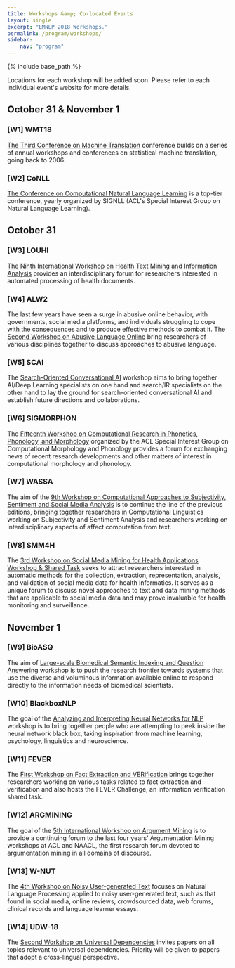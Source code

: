 ```yaml
---
title: Workshops &amp; Co-located Events
layout: single
excerpt: "EMNLP 2018 Workshops."
permalink: /program/workshops/
sidebar:
    nav: "program"
---
```

{% include base_path %}

Locations for each workshop will be added soon. Please refer to each individual event's website for more details.

## October 31 &amp; November 1

### \[W1\] WMT18
[The Third Conference on Machine Translation](http://www.statmt.org/wmt18/) conference builds on a series of annual workshops and conferences on statistical machine translation, going back to 2006.

### \[W2\] CoNLL 
[The Conference on Computational Natural Language Learning](http://www.conll.org) is a top-tier conference, yearly organized by SIGNLL (ACL's Special Interest Group on Natural Language Learning).  

## October 31

### \[W3\] LOUHI
[The Ninth International Workshop on Health Text Mining and Information Analysis](https://louhi2018.fbk.eu) provides an interdisciplinary forum for researchers interested in automated processing of health documents.

### \[W4\] ALW2
The last few years have seen a surge in abusive online behavior, with governments, social media platforms, and individuals struggling to cope with the consequences and to produce effective methods to combat it. The [Second Workshop on Abusive Language Online](https://sites.google.com/view/alw2018) bring researchers of various disciplines together to discuss approaches to abusive language. 

### \[W5\] SCAI
The [Search-Oriented Conversational AI](http://scai.info) workshop aims to bring together AI/Deep Learning specialists on one hand and search/IR specialists on the other hand to lay the ground for search-oriented conversational AI and establish future directions and collaborations.

### \[W6\] SIGMORPHON 
The [Fifteenth Workshop on Computational Research in Phonetics, Phonology, and Morphology](https://sigmorphon.github.io) organized by the ACL Special Interest Group on Computational Morphology and Phonology provides a forum for exchanging news of recent research developments and other matters of interest in computational morphology and phonology.

### \[W7\] WASSA
The aim of the [9th Workshop on Computational Approaches to Subjectivity, Sentiment and Social Media Analysis](https://wt-public.emm4u.eu/wassa2018/) is to continue the line of the previous editions, bringing together researchers in Computational Linguistics working on Subjectivity and Sentiment Analysis and researchers working on interdisciplinary aspects of affect computation from text.

### \[W8\] SMM4H
The [3rd Workshop on Social Media Mining for Health Applications Workshop & Shared Task](https://healthlanguageprocessing.org/smm4h/) seeks to attract researchers interested in automatic methods for the collection, extraction, representation, analysis, and validation of social media data for health informatics. It serves as a unique forum to discuss novel approaches to text and data mining methods that are applicable to social media data and may prove invaluable for health monitoring and surveillance.

## November 1

### \[W9\] BioASQ
The aim of [Large-scale Biomedical Semantic Indexing and Question Answering](http://bioasq.org/workshop) workshop is to push the research frontier towards systems that use the diverse and voluminous information available online to respond directly to the information needs of biomedical scientists.

### \[W10\] BlackboxNLP
The goal of the [Analyzing and Interpreting Neural Networks for NLP](https://blackboxnlp.github.io) workshop is to bring together people who are attempting to peek inside the neural network black box, taking inspiration from machine learning, psychology, linguistics and neuroscience. 

### \[W11\] FEVER
The [First Workshop on Fact Extraction and VERification](http://fever.ai) brings together researchers working on various tasks related to fact extraction and verification and also hosts the FEVER Challenge, an information verification shared task.

### \[W12\] ARGMINING
The goal of the [5th International Workshop on Argument Mining](https://www.research.ibm.com/haifa/Workshops/argmining17/) is to provide a continuing forum to the last four years’ Argumentation Mining workshops at ACL and NAACL, the first research forum devoted to argumentation mining in all domains of discourse.

### \[W13\] W-NUT
The [4th Workshop on Noisy User-generated Text](https://noisy-text.github.io/2018/index.html) focuses on Natural Language Processing applied to noisy user-generated text, such as that found in social media, online reviews, crowdsourced data, web forums, clinical records and language learner essays. 

### \[W14\] UDW-18
The [Second Workshop on Universal Dependencies](http://universaldependencies.org/udw18/) invites papers on all topics relevant to universal dependencies. Priority will be given to papers that adopt a cross-lingual perspective.


